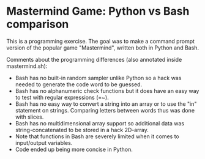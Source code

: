 # Mastermind Game: Python vs Bash comparison

This is a programming exercise. The goal was to make a command prompt version of the popular game "Mastermind", written both in Python and Bash.

Comments about the programming differences (also annotated inside mastermind.sh):
* Bash has no built-in random sampler unlike Python so a hack was needed to generate the code word to be guessed.
* Bash has no alphanumeric check functions but it does have an easy way to test with regular expressions (=~).
* Bash has no easy way to convert a string into an array or to use the "in" statement on strings. Comparing letters between words thus was done with slices.
* Bash has no multidimensional array support so additional data was string-concatenated to be stored in a hack 2D-array.
* Note that functions in Bash are severely limited when it comes to input/output variables.
* Code ended up being more concise in Python.
